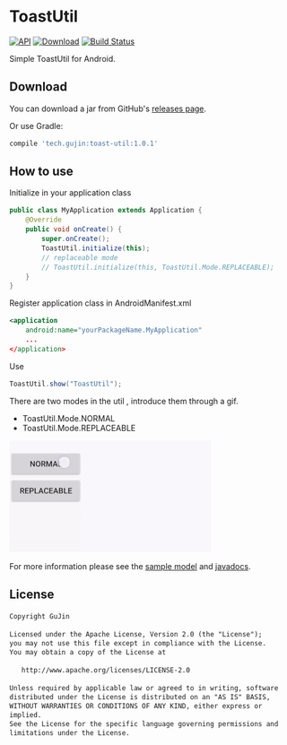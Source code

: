 # ToastUtil
[![API](https://img.shields.io/badge/API-4%2B-green.svg)](https://developer.android.com/about/versions/android-1.6.html
)
[![Download](https://api.bintray.com/packages/gujin/maven/toast-util/images/download.svg)](https://bintray.com/gujin/maven/toast-util/_latestVersion)
[![Build Status](https://travis-ci.org/GuJin/ToastUtil.svg?branch=master)](https://travis-ci.org/GuJin/ToastUtil)

Simple ToastUtil for Android.

Download
--------
You can download a jar from GitHub's [releases page][3].

Or use Gradle:
```gradle
compile 'tech.gujin:toast-util:1.0.1'
```

How to use
--------
Initialize in your application class
```java
public class MyApplication extends Application {
    @Override
    public void onCreate() {
        super.onCreate();
        ToastUtil.initialize(this);
        // replaceable mode
        // ToastUtil.initialize(this, ToastUtil.Mode.REPLACEABLE);
    }
}
```
Register application class in AndroidManifest.xml
```xml
<application
    android:name="yourPackageName.MyApplication"
    ...
</application>      
```
Use
```java
ToastUtil.show("ToastUtil");
```
There are two modes in the util , introduce them through a gif.
- ToastUtil.Mode.NORMAL
- ToastUtil.Mode.REPLACEABLE

![](https://github.com/GuJin/ToastUtil/blob/master/screenshots/mode.gif)


For more information please see the [sample model][1] and [javadocs][2].

License
--------

    Copyright GuJin

    Licensed under the Apache License, Version 2.0 (the "License");
    you may not use this file except in compliance with the License.
    You may obtain a copy of the License at

       http://www.apache.org/licenses/LICENSE-2.0

    Unless required by applicable law or agreed to in writing, software
    distributed under the License is distributed on an "AS IS" BASIS,
    WITHOUT WARRANTIES OR CONDITIONS OF ANY KIND, either express or implied.
    See the License for the specific language governing permissions and
    limitations under the License.

[1]: https://github.com/GuJin/ToastUtil/tree/master/sample/src/main/java/tech/gujin/toast/sample
[2]: https://gujin.github.io/ToastUtil/javadocs/1.1.0/index.html
[3]: https://github.com/GuJin/ToastUtil/releases
